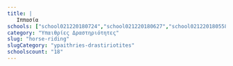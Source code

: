 ```yaml
---
title: |
   Ιππασία
schools: ["school021220180724","school021220180627","school021220180558","school131120181256","school021220180739","school021220180348","school021220180403","school131120181158","school131120181212","school021220180641","school021220180417","school131120181227","school021220180432","school021220180500","school021220180529","school131120181241","school021220180515","school131120181324"]
category: "Υπαιθρίες Δραστηριότητες"
slug: "horse-riding"
slugCategory: "ypaithries-drastiriotites"
schoolscount: "18"
---
```


